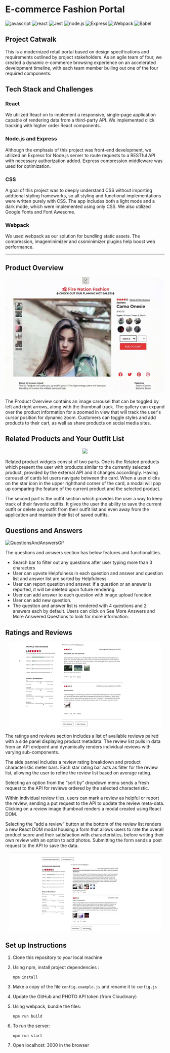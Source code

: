 # E-commerce Fashion Portal
![javascript](https://img.shields.io/badge/JavaScript-20232A?style=for-the-badge&logo=javascript&logoColor=F7DF1E)
![react](https://img.shields.io/badge/React-20232A?style=for-the-badge&logo=react&logoColor=61DAFB)
![Jest](https://img.shields.io/badge/-Jest-20232A?style=for-the-badge&logo=jest&logoColor=red)
![node.js](https://img.shields.io/badge/Node.js-20232A?style=for-the-badge&logo=nodedotjs&logoColor=green)
![Express](https://img.shields.io/badge/-Express-20232A?style=for-the-badge&logo=express&logoColor=yellow)
![Webpack](https://img.shields.io/badge/-webpack-20232A?style=for-the-badge&logo=webpack&logoColor=blueviolet)
![Babel](https://img.shields.io/badge/-Babel-20232A?style=for-the-badge&logo=babel&logoColor=yellow)


## Project Catwalk
This is a modernized retail portal based on design specifications and requirements outlined by project stakeholders. As an agile team of four, we created a dynamic e-commerce browsing experience on an accelerated development timeline, with each team member builing out one of the four required components.

<!-- Insert gif of overall image  -->

## Tech Stack and Challenges

### React
We utilized React on to implement a responsive, single-page application capable of rendering data from a third-party API. We implemented click tracking with higher order React components.


### Node.js and Express
<!-- - Despite being a front-end capstone that explicitly placed back-end implementation out of scope, used Nodejs to utilize Express. -->
<!-- - Simplified API requests by implementing a proxy server in Express.js that adds authentication while forwarding requests to an existing RESTful API. -->
Although the emphasis of this project was front-end development, we utilized an Express for Node.js server to route requests to a RESTful API with necessary authorization added. Express compression middleware was used for optimization.

### CSS
<!-- - Aside from being the sole technology used for the aesthetic styling of this application:
  - All styling, including functional implementations like the modals and image gallery, were written solely with CSS.
  - The use of Grid made the overlay button functionality and precise placement of static assets accessible and simple.
  - Flexbox was instrumental in handling the wealth of dynamic data being delivered to the page. -->
A goal of this project was to deeply understand CSS without importing addtional styling frameworks, so all styling and functional implementations were written purely with CSS. The app includes both a light mode and a dark mode, which were implemented using only CSS. We also utilized Google Fonts and Font Awesome.

### Webpack
We used webpack as our solution for bundling static assets. The compression, imageminimizer and cssminimizer plugins help boost web performance.
<!-- - Webpack was our solution to elegantly handle our numerous static assets, implement JSX, and harness ES6 in this project. -->

---

## Product Overview
<p align="center">
<img src="https://github.com/hr-rfp55-fec7-zuko/project-catwalk/blob/master/readMeAssets/productOverview.png" ></p>
The Product Overview contains an image carousel that can be toggled by left and right arrows, along with the thumbnail track. The gallery can expand over the product information for a zoomed in view that will track the user's cursor position for dynamic zoom. Customers can toggle styles and add products to their cart, as well as share products on social media sites.

## Related Products and Your Outfit List
<p align="center">
<img src="https://github.com/hr-rfp55-fec7-zuko/project-catwalk/blob/master/readMeAssets/relatedProduct.gif" width="350"></p>

Related product widgets consist of two parts.
One is the Related products which present the user with products similar to the currently selected product, provided by the external API and it changes accordingly. Having carousel of cards let users navigate between the card. When a user clicks on the star icon in the upper righthand corner of the card, a modal will pop up comparing the feature of the current product and the selected product.

The second part is the outfit section which provides the user a way to keep track of their favorite outfits. It gives the user the ability to save the current outfit or delete any outfit from their outfit list and even away from the application and maintain their list of saved outfits.

## Questions and Answers
<!-- We implemented modals using React.CreatePortal. -->

![QuestionsAndAnswersGif][QuestionsAndAnswers]

The questions and answers section has below features and functionalities.

   * Search bar to filter out any questions after user typing more than 3 characters
   * User can upvote Helpfulness in each question and answer and question list and answer list are sorted by Helpfulness
   * User can report question and answer. If a question or an answer is reported, it will be deleted upon future rendering.
   * User can add answer to each question with image upload function.
   * User can add new question.
   * The question and answer list is rendered with 4 questions and 2 answers each by default. Users can click on See More Answers and More Answered Questions to look for more information.

## Ratings and Reviews
<!-- We implemented modals using React.CreatePortal. -->

<p align="center">
<img src="https://github.com/hr-rfp55-fec7-zuko/project-catwalk/blob/master/readMeAssets/ratingsAndReviews.gif"></p>

The ratings and reviews section includes a list of available reviews paired with a side panel displaying product metadata. The review list pulls in data from an API endpoint and dynamically renders individual reviews with varying sub-components.

The side pannel includes a review rating breakdown and product characteristic meter bars. Each star rating bar acts as filter for the review list, allowing the user to refine the review list based on average rating.

Selecting an option from the “sort by” dropdown menu sends a fresh request to the API for reviews ordered by the selected characteristic.

Within individual review tiles, users can mark a review as helpful or report the review, sending a put request to the API to update the review meta-data. Clicking on a review image thumbnail renders a modal created using React DOM.

Selecting the “add a review” button at the bottom of the review list renders a new React DOM modal housing a form that allows users to rate the overall product score and their satisfaction with characteristics, before writing their own review with an option to add photos. Submitting the form sends a post request to the API to save the data.

<p align="center">
<img src="https://github.com/hr-rfp55-fec7-zuko/project-catwalk/blob/master/readMeAssets/rrForm.gif"></p>

## Set up Instructions
1. Clone this repository to your local machine
2. Using npm, install project dependencies :

   ```
   npm install
   ```
3. Make a copy of the file `config.example.js` and rename it to `config.js`
4. Update the GitHub and PHOTO API token (from Cloudinary)

5. Using webpack, bundle the files:
   ```
   npm run build
   ```
6. To run the server:
   ```
   npm run start
   ```
7. Open localhost: 3000 in the browser

<!-- MARKDOWN LINKS & IMAGES -->
<!-- https://www.markdownguide.org/basic-syntax/#reference-style-links -->

[QuestionsAndAnswers]: readMeAssets/QuestionAnswer.gif
